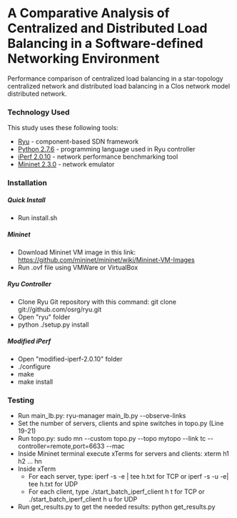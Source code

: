 # A Comparative Analysis of Centralized and Distributed Load Balancing in a Software-defined Networking Environment

Performance comparison of centralized load balancing in a star-topology centralized network and distributed load balancing in a Clos network model distributed network.

### Technology Used

This study uses these following tools:

* [Ryu] - component-based SDN framework
* [Python 2.7.6] - programming language used in Ryu controller
* [iPerf 2.0.10] - network performance benchmarking tool
* [Mininet 2.3.0] - network emulator

### Installation

##### Quick Install
* Run install.sh

##### Mininet

* Download Mininet VM image in this link: https://github.com/mininet/mininet/wiki/Mininet-VM-Images
* Run .ovf file using VMWare or VirtualBox

##### Ryu Controller
* Clone Ryu Git repository with this command: git clone git://github.com/osrg/ryu.git
* Open "ryu" folder 
* python ./setup.py install 

##### Modified iPerf
* Open "modified-iperf-2.0.10" folder
* ./configure
* make
* make install

### Testing
* Run main_lb.py: ryu-manager main_lb.py --observe-links
* Set the number of servers, clients and spine switches in topo.py (Line 19-21)
* Run topo.py: sudo mn --custom topo.py --topo mytopo --link tc --controller=remote,port=6633 --mac
* Inside Mininet terminal execute xTerms for servers and clients: xterm h1 h2 ... hn
* Inside xTerm
    * For each server, type: iperf -s -e | tee h<num>.txt for TCP or iperf -s -u -e| tee h<num>.txt for UDP
    * For each client, type ./start_batch_iperf_client h<num> t <parallel> for TCP or ./start_batch_iperf_client h<num> u <parallel> for UDP
* Run get_results.py to get the needed results: python get_results.py

[Ryu]: <https://osrg.github.io/ryu/>
[Python 2.7.6]: <https://www.python.org/download/releases/2.7.6/>
[iPerf 2.0.10]: <https://iperf.fr/iperf-download.php>
[Mininet 2.3.0]: <http://mininet.org/>

